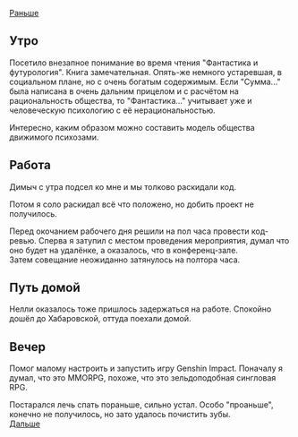 [Раньше](2021.05.30.md)  
## Утро
Посетило внезапное понимание во время чтения "Фантастика и футурология". Книга замечательная. Опять-же немного устаревшая, в социальном плане, но с очень богатым содержимым. Если "Сумма..." была написана в очень дальним прицелом и с расчётом на рациональность общества, то "Фантастика..." учитывает уже и человеческую психологию с её нерациональностью.

Интересно, каким образом можно составить модель общества движимого психозами.
## Работа
Димыч с утра подсел ко мне и мы толково раскидали код.  

Потом я соло раскидал всё что положено, но добить проект не получилось.

Перед окочанием рабочего дня решили на пол часа провести код-ревью. Сперва я затупил с местом проведения мероприятия, думал что оно будет на удалёнке, а оказалось, что в конференц-зале.  
Затем совещание неожиданно затянулось на полтора часа.
## Путь домой
Нелли оказалось тоже пришлось задержаться на работе. Спокойно дошёл до Хабаровской, оттуда поехали домой.
## Вечер
Помог малому настроить и запустить игру Genshin Impact. Поначалу я думал, что это MMORPG, похоже, что это зельдоподобная сингловая RPG.  

Постарался лечь спать пораньше, сильно устал. Особо "проаньше", конечно не получилось, но зато удалось почистить зубы.  
[Дальше](../06/2021.06.01.md)

